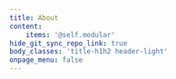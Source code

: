 ```yaml
---
title: About
content:
    items: '@self.modular'
hide_git_sync_repo_link: true
body_classes: 'title-h1h2 header-light'
onpage_menu: false
---
```

